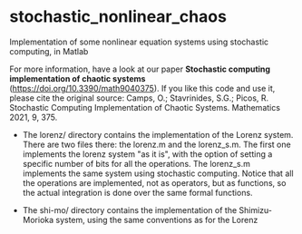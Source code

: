 # stochastic_nonlinear_chaos
Implementation of some nonlinear equation systems using stochastic computing, in Matlab

For more information, have a look at our paper **Stochastic computing implementation of chaotic systems** (https://doi.org/10.3390/math9040375). If you like this code and use it, please cite the original source: 
    Camps, O.; Stavrinides, S.G.; Picos, R. Stochastic Computing Implementation of Chaotic Systems. Mathematics 2021, 9, 375. 


- The lorenz/ directory contains the implementation of the Lorenz system. There are two files there: the lorenz.m and the lorenz_s.m. The first one implements the lorenz system "as it is", with the option of setting a specific number of bits for all the operations. The lorenz_s.m implements the same system using stochastic computing. Notice that all the operations are implemented, not as operators, but as functions, so the actual integration is done over the same formal functions.

- The shi-mo/ directory contains the implementation of the Shimizu-Morioka system, using the same conventions as for the Lorenz


